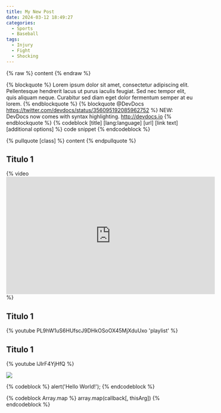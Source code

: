 ```yaml
---
title: My New Post
date: 2024-03-12 18:49:27
categories:
  - Sports
  - Baseball
tags:
  - Injury
  - Fight
  - Shocking
---
```


{% raw %}
content
{% endraw %}

{% blockquote %}
Lorem ipsum dolor sit amet, consectetur adipiscing elit. Pellentesque hendrerit lacus ut purus iaculis feugiat. Sed nec tempor elit, quis aliquam neque. Curabitur sed diam eget dolor fermentum semper at eu lorem.
{% endblockquote %}
{% blockquote @DevDocs https://twitter.com/devdocs/status/356095192085962752 %}
NEW: DevDocs now comes with syntax highlighting. http://devdocs.io
{% endblockquote %}
{% codeblock [title] [lang:language] [url] [link text] [additional options] %}
code snippet
{% endcodeblock %}

{% pullquote [class] %}
content
{% endpullquote %}

## Titulo 1

{% video <iframe width="560" height="315" src="https://www.youtube.com/embed/YES16mVB0lQ?rel=0&amp;showinfo=0" frameborder="0" gesture="media" allow="encrypted-media" allowfullscreen></iframe> %}

## Titulo 1

{% youtube PL9hW1uS6HUfscJ9DHkOSoOX45MjXduUxo 'playlist' %}

## Titulo 1

{% youtube lJIrF4YjHfQ %}

<img src="https://picsum.photos/700/400?random">

{% codeblock %}
alert('Hello World!');
{% endcodeblock %}

{% codeblock Array.map %}
array.map(callback[, thisArg])
{% endcodeblock %}
